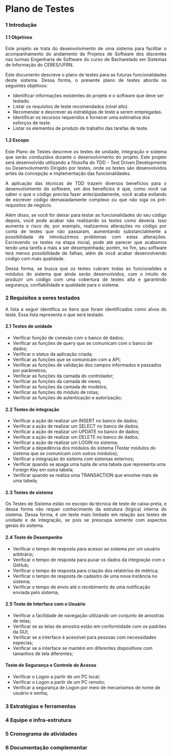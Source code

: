 # Plano de Testes 

### 1 Introdução 

#### 1.1 Objetivos 

<p align="justify"> 
Este projeto se trata do desenvolvimento de uma sistema para facilitar o acompanhamento do andamento de Projetos de Software dos discentes nas turmas Engenharia de Software do curso de Bacharelado em Sistemas de Informação do CERES/UFRN. 
</p>

<p align="justify"> 
Este documento descreve o plano de testes para as futuras funcionalidades deste sistema. Dessa forma, o presente plano de testes aborda os seguintes objetivos: 
</p>

- Identificar informações existentes do projeto e o software que deve ser testado.
- Listar os requisitos de teste recomendados (nível alto).
- Recomendar e descrever as estratégias de teste a serem empregadas.
- Identificar os recursos requeridos e fornecer uma estimativa dos esforços de teste.
- Listar os elementos de produto de trabalho das tarefas de teste.

#### 1.2 Escopo

<p align="justify">
Este Plano de Testes descreve os testes de unidade, integração e sistema que serão conduzidos durante o desenvolvimento do projeto. Este projeto será desenvolvido utilizando a filosofia do TDD - Test Driven Developmente ou Desenvolvimento Dirigido por testes, onde os testes são desenvolvidos antes da concepção e implementação das funcionalidades.
</p>

<p align="justify">
A aplicação das técnicas de TDD trazem diversos benefícios para o desenvolvimento do software, um dos benefícios é que, como você vai saber o que o código precisa fazer antecipadamente, você acaba evitando de escrever código demasiadamente complexo ou que não siga os pré-requisitos de negócio. 
</p>

<p align="justify">
Além disso, se você for deixar para testar as funcionalidades do seu código depois, você pode acabar não realizando os testes como deveria. Isso aumenta o risco de, por exemplo, realizarmos alterações no código por conta de testes que não passaram, aumentando substancialmente a possibilidade de introduzirmos problemas com estas alterações. Escrevendo os testes na etapa inicial, pode até parecer que acabamos tendo uma tarefa a mais a ser desempenhada; porém, no fim, seu software terá menos possibilidade de falhas, além de você acabar desenvolvendo código com mais qualidade.
</p>

<p align="justify">
Dessa forma, se busca que os testes cubram todas as funcionalides e módulos do sistema que ainda serão desenvolvidos, com o intuito de produzir um código com uma cobertura de testes alta e garantindo segurança, confiabilidade e qualidade para o sistema. 
</p>

### 2 Requisitos a seres testados 

<p align="justify">
A lista a seguir identifica os itens que foram identificados como alvos do teste. Essa lista representa o que será testado.
</p>

#### 2.1 Testes de unidade 

- Verificar função de conexão com o banco de dados;
- Verificar as funções de query que se comunicam com o banco de dados;
- Verificar o status da aplicação criada; 
- Verificar as funções que se comunicam com a API;
- Verificar as funções de validação dos campos informados e passados por parâmetros;
- Verificar as funções da camada do controlador;
- Verificar as funções da camada de views;
- Verificar as funções da camada de modelos;
- Verificar as funções do módulo de rotas;
- Verificar as funções de autenticação e autorização;

#### 2.2 Testes de integração 

- Verificar a ação de realizar um INSERT no banco de dados;
- Verificar a ação de realizar um SELECT no banco de dados;
- Verificar a ação de realizar um UPDATE no banco de dados;
- Verificar a ação de realizar um DELETE no banco de dados;
- Verificar a ação de realizar um LOGIN no sistema; 
- Verificar a depedência dos módulos do sistema (Testar módulos do sistema que se comunicam com outros módulos);
- Verificar a integração do sistema com sistemas externos;
- Verificar quando se apaga uma tupla de uma tabela que representa uma Foreign Key em outra tabela;
- Verificar quando se realiza uma TRANSACTION que envolve mais de uma tabela;

#### 2.3 Testes de sistema 

<p align="justify">
Os Testes de Sistema estão no escopo da técnica de teste de caixa-preta, e dessa forma não requer conhecimento da estrutura (lógica) interna do sistema. Dessa forma, é um teste mais limitado em relação aos testes de unidade e de integração, se pois se preocupa somente com aspectos gerais do sistema.
</p>

#### 2.4 Teste de Desempenho

- Verificar o tempo de resposta para acesso ao sistema por um usuário arbitrário;
- Verificar o tempo de resposta para puxar os dados da integração com o GitHub;
- Verificar o tempo de resposta para criação dos relatórios de métrica;
- Verificar o tempo de resposta de cadastro de uma nova instância no sistema;
- Verificar o tempo de envio até o recebimento de uma notificação enviada pelo sistema;

#### 2.5 Teste de Interface com o Usuário

- Verificar a facilidade de navegação utilizando um conjunto de amostras de telas;
- Verificar se as telas de amostra estão em conformidade com os padrões da GUI;
- Verificar se a interface é acessível para pessoas com necessidades especias;
- Verificar se a interface se mantém em diferentes dispositivos com tamanhos de tela diferentes;

#### Teste de Segurança e Controle de Acesso

- Verificar o Logon a partir de um PC local;
- Verificar o Logon a partir de um PC remoto;
- Verificar a segurança de Logon por meio de mecanismos de nome de usuário e senha;

### 3 Estratégias e ferramentas 

### 4 Equipe e infra-estrutura 

### 5 Cronograma de atividades

### 6 Documentação complementar 

